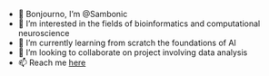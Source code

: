 - 👋 Bonjourno, I’m @Sambonic
- 👀 I’m interested in the fields of bioinformatics and computational neuroscience
- 🌱 I’m currently learning from scratch the foundations of AI
- 💞️ I’m looking to collaborate on project involving data analysis
- 📫 Reach me [here](https://www.linkedin.com/in/sameh-m-96a935264/)

<!---
Sambonic/Sambonic is a ✨ special ✨ repository because its `README.md` (this file) appears on your GitHub profile.
You can click the Preview link to take a look at your changes.
--->
